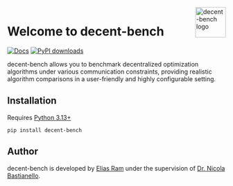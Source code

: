 <img src="https://raw.githubusercontent.com/team-decent/decent-bench/refs/heads/main/docs/source/_static/logo.png" alt="decent-bench logo" align="right" width="70" />

# Welcome to decent-bench
[![Docs](https://img.shields.io/readthedocs/decent-bench)](
https://decent-bench.readthedocs.io/)
[![PyPI downloads](https://img.shields.io/pypi/dm/decent-bench?label=PyPI%20downloads)](
https://pypi.org/project/decent-bench/)

decent-bench allows you to benchmark decentralized optimization algorithms under various communication constraints,
providing realistic algorithm comparisons in a user-friendly and highly configurable setting.


## Installation
Requires [Python 3.13+](https://www.python.org/downloads/)
```
pip install decent-bench
```


## Author
decent-bench is developed by [Elias Ram](https://github.com/elramen/) under the supervision of 
[Dr. Nicola Bastianello](https://bastianello.me/).
